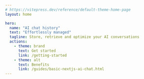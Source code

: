```yaml
---
# https://vitepress.dev/reference/default-theme-home-page
layout: home

hero:
  name: "AI chat history"
  text: "Effortlessly managed"
  tagline: Store, retrieve and optimize your AI conversations
  actions:
    - theme: brand
      text: Get started
      link: /getting-started
    - theme: alt
      text: Benefits
      link: /guides/basic-nextjs-ai-chat.html
---
```


